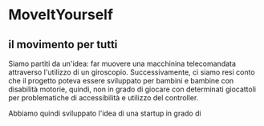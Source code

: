 # MoveItYourself
## il movimento per tutti

Siamo partiti da un'idea: far muovere una macchinina telecomandata attraverso l'utilizzo di un giroscopio.
Successivamente, ci siamo resi conto che il progetto poteva essere sviluppato per bambini e bambine con disabilità motorie, quindi, non in grado di giocare con determinati giocattoli per problematiche di accessibilità e utilizzo del controller.

Abbiamo quindi sviluppato l'idea di una startup in grado di 
